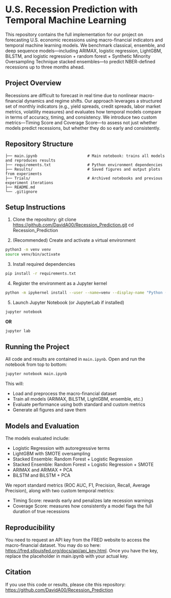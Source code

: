# U.S. Recession Prediction with Temporal Machine Learning

This repository contains the full implementation for our project on forecasting U.S. economic recessions using macro-financial indicators and temporal machine learning models. We benchmark classical, ensemble, and deep sequence models—including ARIMAX, logistic regression, LightGBM, BiLSTM, and logistic regression + random forest + Synthetic Minority Oversampling Technique stacked ensembles—to predict NBER-defined recessions up to three months ahead.

## Project Overview

Recessions are difficult to forecast in real time due to nonlinear macro-financial dynamics and regime shifts. Our approach leverages a structured set of monthly indicators (e.g., yield spreads, credit spreads, labor market metrics, volatility measures) and evaluates how temporal models compare in terms of accuracy, timing, and consistency. We introduce two custom metrics—Timing Score and Coverage Score—to assess not just whether models predict recessions, but whether they do so early and consistently.

## Repository Structure

```
├── main.ipynb                      # Main notebook: trains all models and reproduces results
├── requirements.txt                # Python environment dependencies
├── Results/                        # Saved figures and output plots from experiments
├── Trials/                         # Archived notebooks and previous experiment iterations
├── README.md                       
└── .gitignore
```

## Setup Instructions

1. Clone the repository:
   git clone https://github.com/DavidA00/Recession_Prediction.git
   cd Recession_Prediction

2. (Recommended) Create and activate a virtual environment  
```bash
python3 -m venv venv
source venv/bin/activate
```

3. Install required dependencies  
```bash
pip install -r requirements.txt
```

4. Register the environment as a Jupyter kernel  
```bash
python -m ipykernel install --user --name=venv --display-name "Python (Recession_Prediction)"
```

5. Launch Jupyter Notebook (or JupyterLab if installed)  
```bash
jupyter notebook
```
**OR**
```bash
jupyter lab
```

## Running the Project

All code and results are contained in `main.ipynb`. Open and run the notebook from top to bottom:

```bash
jupyter notebook main.ipynb
```


This will:
- Load and preprocess the macro-financial dataset
- Train all models (ARIMAX, BiLSTM, LightGBM, ensemble, etc.)
- Evaluate performance using both standard and custom metrics
- Generate all figures and save them

## Models and Evaluation

The models evaluated include:
- Logistic Regression with autoregressive terms
- LightGBM with SMOTE oversampling
- Stacked Ensemble: Random Forest + Logistic Regression
- Stacked Ensemble: Random Forest + Logistic Regression + SMOTE
- ARIMAX and ARIMAX + PCA
- BiLSTM and BiLSTM + PCA

We report standard metrics (ROC AUC, F1, Precision, Recall, Average Precision), along with two custom temporal metrics:
- Timing Score: rewards early and penalizes late recession warnings
- Coverage Score: measures how consistently a model flags the full duration of true recessions

## Reproducibility

You need to request an API key from the FRED website to access the macro-financial dataset. You may do so here: https://fred.stlouisfed.org/docs/api/api_key.html. 
Once you have the key, replace the placeholder in main.ipynb with your actual key. 


## Citation

If you use this code or results, please cite this repository:  
https://github.com/DavidA00/Recession_Prediction
